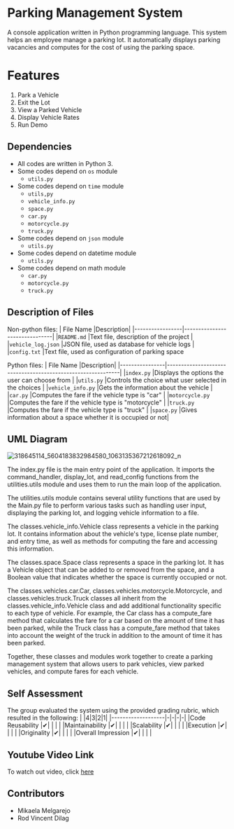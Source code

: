 # Parking Management System
A console application written in Python programming language. This system helps an employee manage a parking lot. It automatically displays parking vacancies and computes for the cost of using the parking space. 


# Features
1. Park a Vehicle
2. Exit the Lot
3. View a Parked Vehicle
4. Display Vehicle Rates
5. Run Demo


## Dependencies
 - All codes are written in Python 3.
 - Some codes depend on `os` module
	- `utils.py`  
 - Some codes depend on `time` module
	 - `utils,py`
	 - `vehicle_info.py`
	 - `space.py`
	 - `car.py`
	 - `motorcycle.py`
	 - `truck.py`
 - Some codes depend on `json` module
	 - `utils.py`
 - Some codes depend on datetime module
	 - `utils.py`
 - Some codes depend on math module
	 - `car.py`
	 - `motorcycle.py`
	 - `truck.py`

## Description of Files

Non-python files:
|      File Name  |Description|
|-----------------|-------------------------------|
|`README.md`   	  |Text file, description of the project            |
|`vehicle_log.json` |JSON file, used as database for vehicle logs            |
|`config.txt`       |Text file, used as configuration of parking space

Python files:
|     File Name  |Description|
|----------------|-------------------------------------------------------------|
|`index.py`   	 |Displays the options the user can choose from         	   |
|`utils.py` 	 	|Controls the choice what user selected in the choices 	   |
|`vehicle_info.py` |Gets the information about the vehicle				 	   |
|`car.py`			 |Computes the fare if the vehicle type is "car"				   |
|`motorcycle.py`	 |Computes the fare if the vehicle type is "motorcycle"		   |
|`truck.py`		 |Computes the fare if the vehicle type is "truck"			   |
|`space.py`		 |Gives information about a space whether it is occupied or not|

## UML Diagram
![318645114_5604183832984580_1063135367212618092_n](https://user-images.githubusercontent.com/114204913/206947287-c0c2de0f-5637-4392-99a6-a18a662cb04c.png)
    
The index.py file is the main entry point of the application. It imports the command_handler, 
display_lot, and read_config functions from the utilities.utils module and uses them to run 
the main loop of the application.

The utilities.utils module contains several utility functions that are used by the Main.py file 
to perform various tasks such as handling user input, displaying the parking lot, and logging 
vehicle information to a file.

The classes.vehicle_info.Vehicle class represents a vehicle in the parking lot. It contains 
information about the vehicle's type, license plate number, and entry time, as well as methods 
for computing the fare and accessing this information.

The classes.space.Space class represents a space in the parking lot. It has a Vehicle object 
that can be added to or removed from the space, and a Boolean value that indicates whether the 
space is currently occupied or not.

The classes.vehicles.car.Car, classes.vehicles.motorcycle.Motorcycle, and 
classes.vehicles.truck.Truck classes all inherit from the classes.vehicle_info.Vehicle class 
and add additional functionality specific to each type of vehicle. For example, the Car class 
has a compute_fare method that calculates the fare for a car based on the amount of time it has 
been parked, while the Truck class has a compute_fare method that takes into account the weight 
of the truck in addition to the amount of time it has been parked.

Together, these classes and modules work together to create a parking management system that 
allows users to park vehicles, view parked vehicles, and compute fares for each vehicle.


## Self Assessment
The group evaluated the system using the provided grading rubric, which resulted in the following:
|       			|4|3|2|1|
|-------------------|-|-|-|-|
|Code Reusability 	|✔| | | |
|Maintainability	|✔| | | |
|Scalability		|✔| | | |
|Execution		|✔| | | | 
|Originality	 	|✔| | | |
|Overall Impression	|✔| | | |
## Youtube Video Link
To watch out video, click [here]()

## Contributors

 - Mikaela Melgarejo
 - Rod Vincent Dilag

